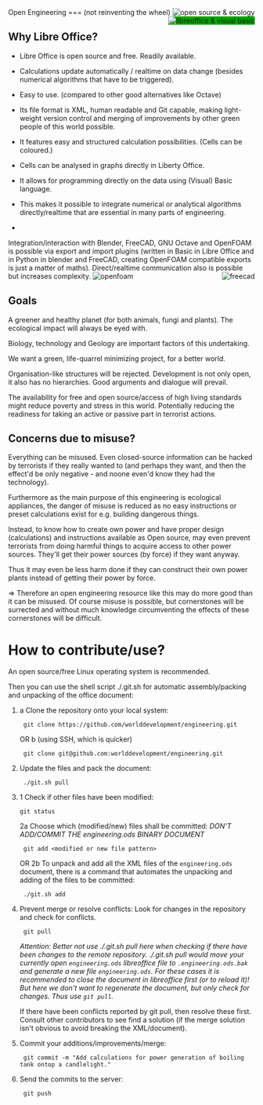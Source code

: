 <img src="http://wiki.opensourceecology.de/skins/common/images/wiki.png" alt="open source & ecology" title="" align="right" /> 
Open Engineering
===
(not reinventing the wheel)

<img src="https://www.libreoffice.org/themes/libreofficenew/img/logo.png" alt="libreoffice & visual basic" title="" style="background-color:rgb(0,165,0)" align="right" /> 

Why Libre Office?
---

* Libre Office is open source and free.
Readily available.

* Calculations update automatically / realtime on data change (besides numerical algorithms that have to be triggered).

* Easy to use. (compared to other good alternatives like Octave)

* Its file format is XML, human readable and Git capable, making light-weight version control and merging of improvements by other green people of this world possible.

* It features easy and structured calculation possibilities. (Cells can be coloured.)

* Cells can be analysed in graphs directly in Liberty Office.

* It allows for programming directly on the data using (Visual) Basic language.

* This makes it possible to integrate numerical or analytical algorithms directly/realtime that are essential in many parts of engineering.

* <img src="https://www.gnu.org/software/octave/images/logo.png" alt="" title="" align="right" />
Integration/interaction with Blender, FreeCAD, GNU Octave and OpenFOAM is possible via export and import plugins (written in Basic in Libre Office and in Python in blender and FreeCAD, creating OpenFOAM compatible exports is just a matter of maths). Direct/realtime communication also is possible but increases complexity.
<img src="http://www.freecadweb.org/images/freecad.png" alt="freecad" title="" align="right" /> 
<img src="http://www.openfoam.org/img/OpenFOAMlogo3.png" alt="openfoam" title="" align="" /> 
<img src="https://www.blender.org/wp-content/themes/bthree/assets/images/logo.png" alt="" title="" />


Goals
---

A greener and healthy planet (for both animals, fungi and plants). The ecological impact will always be eyed with.

Biology, technology and Geology are important factors of this undertaking.

We want a green, life-quarrel minimizing project, for a better world.

Organisation-like structures will be rejected. Development is not only open, it also has no hierarchies. Good arguments and dialogue will prevail.

The availability for free and open source/access of high living standards might reduce poverty and stress in this world. Potentially reducing the readiness for taking an active or passive part in terrorist actions.


Concerns due to misuse?
---

Everything can be misused. Even closed-source information can be hacked by terrorists if they really wanted to (and perhaps they want, and then the effect'd be only negative - and noone even'd know they had the technology).

Furthermore as the main purpose of this engineering is ecological appliances, the danger of misuse is reduced as no easy instructions or preset calculations exist for e.g. building dangerous things.

Instead, to know how to create own power and have proper design (calculations) and instructions available as Open source, may even prevent terrorists from doing harmful things to acquire access to other power sources. They'll get their power sources (by force) if they want anyway.

Thus it may even be less harm done if they can construct their own power plants instead of getting their power by force.

=> Therefore an open engineering resource like this may do more good than it can be misused. Of course misuse is possible, but cornerstones will be surrected and without much knowledge circumventing the effects of these cornerstones will be difficult.

How to contribute/use?
===

An open source/free Linux operating system is recommended.

Then you can use the shell script ./.git.sh for automatic assembly/packing and unpacking of the office document:

1. a Clone the repository onto your local system:
        
        git clone https://github.com/worlddevelopment/engineering.git
    OR
    b (using SSH, which is quicker)

        git clone git@github.com:worlddevelopment/engineering.git

2. Update the files and pack the document:

        ./git.sh pull

3. 1 Check if other files have been modified:

       git status

    2a Choose which (modified/new) files shall be committed:
    *DON'T ADD/COMMIT THE engineering.ods BINARY DOCUMENT*

        git add <modified or new file pattern>

    OR
    2b To unpack and add all the XML files of the `engineering.ods`
    document, there is a command that automates the unpacking and
    adding of the files to be committed:

        ./git.sh add


4. Prevent merge or resolve conflicts:
   Look for changes in the repository and check for conflicts.

        git pull

   *Attention: Better not use ./.git.sh pull here when checking if there have been changes to the remote repository. ./.git.sh pull would move your currently open `engineering.ods` libreoffice file to `.engineering.ods.bak` and generate a new file `engineering.ods`.*
    *For these cases it is recommended to close the document in libreoffice first (or to reload it)! But here we don't want to regenerate the document, but only check for changes. Thus use `git pull`.*

    If there have been conflicts reported by git pull, then resolve these first.
    Consult other contributors to see find a solution (if the merge 
    solution isn't obvious to avoid breaking the XML/document).

5. Commit your additions/improvements/merge:

        git commit -m "Add calculations for power generation of boiling tank ontop a candlelight."

6. Send the commits to the server:

        git push
    

